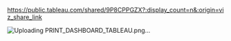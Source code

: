 https://public.tableau.com/shared/9P8CPPGZX?:display_count=n&:origin=viz_share_link

![Uploading PRINT_DASHBOARD_TABLEAU.png…]()
